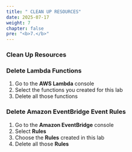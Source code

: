 ```yaml
---
title: " CLEAN UP RESOURCES"
date: 2025-07-17
weight: 7
chapter: false
pre: "<b>7.</b>"
---
```


### Clean Up Resources

### Delete Lambda Functions
1. Go to the **AWS Lambda** console  
2. Select the functions you created for this lab  
3. Delete all those functions

### Delete Amazon EventBridge Event Rules
1. Go to the **Amazon EventBridge** console  
2. Select **Rules**  
3. Choose the **Rules** created in this lab  
4. Delete all those **Rules**
